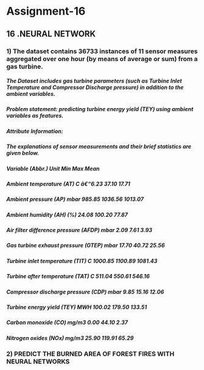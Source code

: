 # Assignment-16
## 16 .NEURAL NETWORK
### 1) The dataset contains 36733 instances of 11 sensor measures aggregated over one hour (by means of average or sum) from a gas turbine. 
##### The Dataset includes gas turbine parameters (such as Turbine Inlet Temperature and Compressor Discharge pressure) in addition to the ambient variables.



##### Problem statement: predicting turbine energy yield (TEY) using ambient variables as features.



##### Attribute Information:

##### The explanations of sensor measurements and their brief statistics are given below.

##### Variable (Abbr.) Unit Min Max Mean
##### Ambient temperature (AT) C â€“6.23 37.10 17.71
##### Ambient pressure (AP) mbar 985.85 1036.56 1013.07
##### Ambient humidity (AH) (%) 24.08 100.20 77.87
##### Air filter difference pressure (AFDP) mbar 2.09 7.61 3.93
##### Gas turbine exhaust pressure (GTEP) mbar 17.70 40.72 25.56
##### Turbine inlet temperature (TIT) C 1000.85 1100.89 1081.43
##### Turbine after temperature (TAT) C 511.04 550.61 546.16
##### Compressor discharge pressure (CDP) mbar 9.85 15.16 12.06
##### Turbine energy yield (TEY) MWH 100.02 179.50 133.51
##### Carbon monoxide (CO) mg/m3 0.00 44.10 2.37
##### Nitrogen oxides (NOx) mg/m3 25.90 119.91 65.29

### 2) PREDICT THE BURNED AREA OF FOREST FIRES WITH NEURAL NETWORKS

